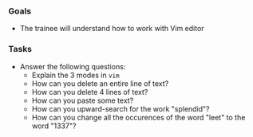 ### Goals
- The trainee will understand how to work with Vim editor

### Tasks
- Answer the following questions:
  - Explain the 3 modes in `vim`
  - How can you delete an entire line of text?
  - How can you delete 4 lines of text?
  - How can you paste some text?
  - How can you upward-search for the work "splendid"?
  - How can you change all the occurences of the word "leet" to the word "1337"?